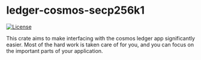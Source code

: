 # ledger-cosmos-secp256k1

[![License](https://img.shields.io/badge/License-Apache%202.0-blue.svg)](https://opensource.org/licenses/Apache-2.0)

This crate aims to make interfacing with the cosmos ledger app significantly easier. Most of the hard work is taken care of for you, and you can focus on the important parts of your application.